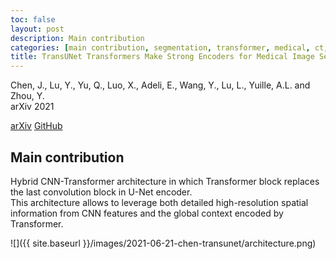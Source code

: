```yaml
---
toc: false
layout: post
description: Main contribution
categories: [main contribution, segmentation, transformer, medical, ct, mri, preprint]
title: TransUNet Transformers Make Strong Encoders for Medical Image Segmentation
---
```


Chen, J., Lu, Y., Yu, Q., Luo, X., Adeli, E., Wang, Y., Lu, L., Yuille, A.L. and Zhou, Y.  
arXiv 2021

[arXiv](https://arxiv.org/abs/2102.04306) [GitHub](https://github.com/Beckschen/TransUNet)


## Main contribution
Hybrid CNN-Transformer architecture in which Transformer block replaces the last convolution block in U-Net encoder.  
This architecture allows to leverage both detailed high-resolution spatial information from CNN features
and the global context encoded by Transformer.

![]({{ site.baseurl }}/images/2021-06-21-chen-transunet/architecture.png)